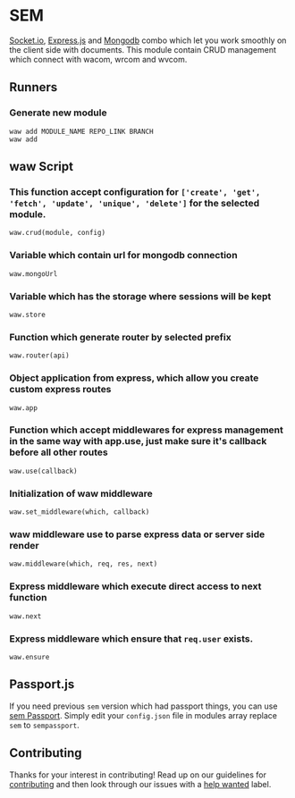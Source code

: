 # SEM
[Socket.io](https://socket.io), [Express.js](https://expressjs.com) and [Mongodb](https://www.mongodb.com) combo which let you work smoothly on the client side with documents. This module contain CRUD management which connect with wacom, wrcom and wvcom.

## Runners
### Generate new module
`waw add MODULE_NAME REPO_LINK BRANCH`<br>
`waw add`

## waw Script
### This function accept configuration for `['create', 'get', 'fetch', 'update', 'unique', 'delete']` for the selected module.
`waw.crud(module, config)`
### Variable which contain url for mongodb connection
`waw.mongoUrl`
### Variable which has the storage where sessions will be kept
`waw.store`
### Function which generate router by selected prefix
`waw.router(api)`
### Object application from express, which allow you create custom express routes
`waw.app`
### Function which accept middlewares for express management in the same way with app.use, just make sure it's callback before all other routes
`waw.use(callback)`
### Initialization of waw middleware
`waw.set_middleware(which, callback)`
### waw middleware use to parse express data or server side render
`waw.middleware(which, req, res, next)`
### Express middleware which execute direct access to next function
`waw.next`
### Express middleware which ensure that `req.user` exists.
`waw.ensure`

## Passport.js
If you need previous `sem` version which had passport things, you can use
[sem Passport](https://github.com/WebArtWork/sempassport). Simply edit your `config.json` file in modules array replace `sem` to `sempassport`.

## Contributing
Thanks for your interest in contributing! Read up on our guidelines for
[contributing](https://github.com/WebArtWork/sem/CONTRIBUTING.md)
and then look through our issues with a [help wanted](https://github.com/WebArtWork/sem/issues?q=is%3Aopen+is%3Aissue+label%3A%22help+wanted%22)
label.
